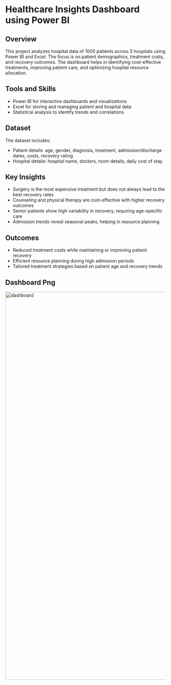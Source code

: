 # Healthcare Insights Dashboard using Power BI  

## Overview  
This project analyzes hospital data of 1000 patients across 5 hospitals using Power BI and Excel. The focus is on patient demographics, treatment costs, and recovery outcomes. The dashboard helps in identifying cost-effective treatments, improving patient care, and optimizing hospital resource allocation.  

## Tools and Skills  
- Power BI for interactive dashboards and visualizations  
- Excel for storing and managing patient and hospital data  
- Statistical analysis to identify trends and correlations  

## Dataset  
The dataset includes:  
- Patient details: age, gender, diagnosis, treatment, admission/discharge dates, costs, recovery rating  
- Hospital details: hospital name, doctors, room details, daily cost of stay  

## Key Insights  
- Surgery is the most expensive treatment but does not always lead to the best recovery rates  
- Counseling and physical therapy are cost-effective with higher recovery outcomes  
- Senior patients show high variability in recovery, requiring age-specific care  
- Admission trends reveal seasonal peaks, helping in resource planning  

## Outcomes  
- Reduced treatment costs while maintaining or improving patient recovery  
- Efficient resource planning during high admission periods  
- Tailored treatment strategies based on patient age and recovery trends


## Dashboard Png
<img width="2164" height="1218" alt="dashboard" src="https://github.com/user-attachments/assets/38f73f6a-67e2-4216-a472-984bfe56016a" />
